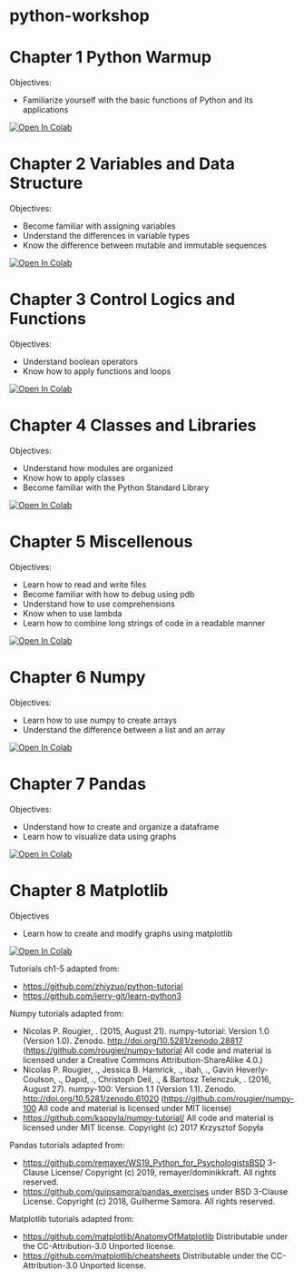 # python-workshop


# Chapter 1 Python Warmup
Objectives:
 - Familiarize yourself with the basic functions of Python and its applications

 [![Open In Colab](https://colab.research.google.com/assets/colab-badge.svg)](https://colab.research.google.com/github/ahnchive/python-workshop/blob/main/tutorials/Ch1.%20Python%20Warmup.ipynb)

# Chapter 2 Variables and Data Structure
Objectives:
 - Become familiar with assigning variables
 - Understand the differences in variable types
 - Know the difference between mutable and immutable sequences
 
 [![Open In Colab](https://colab.research.google.com/assets/colab-badge.svg)](https://github.com/ahnchive/python-workshop/blob/c98a8767882e537dad250b8ac665672a8ebf8bfa/tutorials/Ch2.%20Variables%20and%20Data%20Structures.ipynb)
 
 # Chapter 3 Control Logics and Functions
 Objectives:
 - Understand boolean operators
 - Know how to apply functions and loops

[![Open In Colab](https://colab.research.google.com/assets/colab-badge.svg)](https://colab.research.google.com/drive/1ErXLQXD5FGfsRCjvEGTms5flw-npGHK4#scrollTo=dGLCijsb6Eol)

 # Chapter 4 Classes and Libraries
 Objectives:
 - Understand how modules are organized
 - Know how to apply classes
 - Become familiar with the Python Standard Library
 
 [![Open In Colab](https://colab.research.google.com/assets/colab-badge.svg)](https://colab.research.google.com/drive/1wDzeMTIB_Ad6oz3Bx2meaaGCri8FinyH#scrollTo=1N0hGBwr7Fl0)
 
 # Chapter 5 Miscellenous
 Objectives:
 - Learn how to read and write files
 - Become familiar with how to debug using pdb
 - Understand how to use comprehensions
 - Know when to use lambda
 - Learn how to combine long strings of code in a readable manner

[![Open In Colab](https://colab.research.google.com/assets/colab-badge.svg)](https://colab.research.google.com/drive/1YR3LPpaOlF_PU_g8Z9mmdLS2GdEzZnkX#scrollTo=LUam_uGa9cvv)

# Chapter 6 Numpy
Objectives:
 - Learn how to use numpy to create arrays
 - Understand the difference between a list and an array

[![Open In Colab](https://colab.research.google.com/assets/colab-badge.svg)](https://colab.research.google.com/drive/1gzbJ3X_t4o4yPTSxnLWEiKKjeztNg040#scrollTo=sXgTu8KmvrTF)

# Chapter 7 Pandas
Objectives:
 - Understand how to create and organize a dataframe
 - Learn how to visualize data using graphs

[![Open In Colab](https://colab.research.google.com/assets/colab-badge.svg)](https://colab.research.google.com/drive/1PMNk21cOKV2Sw4WwymxevIBr9enEyloq#scrollTo=hvnZYqRgHp8T)

# Chapter 8 Matplotlib
Objectives
 - Learn how to create and modify graphs using matplotlib

[![Open In Colab](https://colab.research.google.com/assets/colab-badge.svg)](https://colab.research.google.com/drive/1ezon9pWu-XHDeLjBX7ELuUKxt6PSR_Xt#scrollTo=glbaCdHq0WP0)




Tutorials ch1-5 adapted from:
- https://github.com/zhiyzuo/python-tutorial
- https://github.com/jerry-git/learn-python3

Numpy tutorials adapted from:
- Nicolas P. Rougier, . (2015, August 21). numpy-tutorial: Version 1.0 (Version 1.0). Zenodo. http://doi.org/10.5281/zenodo.28817 (https://github.com/rougier/numpy-tutorial All code and material is licensed under a Creative Commons Attribution-ShareAlike 4.0.)
- Nicolas P. Rougier, ., Jessica B. Hamrick, ., ibah, ., Gavin Heverly-Coulson, ., Dapid, ., Christoph Deil, ., & Bartosz Telenczuk, . (2016, August 27). numpy-100: Version 1.1 (Version 1.1). Zenodo. http://doi.org/10.5281/zenodo.61020 (https://github.com/rougier/numpy-100 All code and material is licensed under MIT license)
- https://github.com/ksopyla/numpy-tutorial/ All code and material is licensed under MIT license. Copyright (c) 2017 Krzysztof Sopyła


Pandas tutorials adapted from:
- https://github.com/remayer/WS19_Python_for_PsychologistsBSD 3-Clause License/ Copyright (c) 2019, remayer/dominikkraft. All rights reserved.
- https://github.com/guipsamora/pandas_exercises under BSD 3-Clause License. Copyright (c) 2018, Guilherme Samora. All rights reserved.


Matplotlib tutorials adapted from: 
- https://github.com/matplotlib/AnatomyOfMatplotlib Distributable under the CC-Attribution-3.0 Unported license.
- https://github.com/matplotlib/cheatsheets Distributable under the CC-Attribution-3.0 Unported license.

